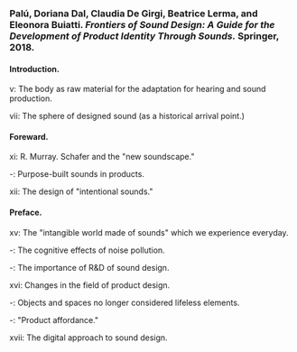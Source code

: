 ### Palú, Doriana Dal, Claudia De Girgi, Beatrice Lerma, and Eleonora Buiatti. _Frontiers of Sound Design: A Guide for the Development of Product Identity Through Sounds._ Springer, 2018.  

#### Introduction.  

v: The body as raw material for the adaptation for hearing and sound production.  

vii: The sphere of designed sound (as a historical arrival point.)  

#### Foreward.  

xi: R. Murray. Schafer and the "new soundscape."  

-: Purpose-built sounds in products.  

xii: The design of "intentional sounds."  

#### Preface.  

xv: The "intangible world made of sounds" which we experience everyday.  

-: The cognitive effects of noise pollution.  

-: The importance of R&D of sound design.  

xvi: Changes in the field of product design.  

-: Objects and spaces no longer considered lifeless elements.  

-: "Product affordance."  

xvii: The digital approach to sound design.  

